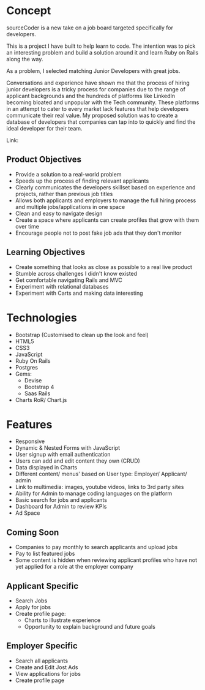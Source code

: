 # Concept

sourceCoder is a new take on a job board targeted specifically for developers. 

This is a project I have built to help learn to code. The intention was to pick an interesting problem and build a solution around it and learn Ruby on Rails along the way. 

As a problem, I selected matching Junior Developers with great jobs. 

Conversations and experience have shown me that the process of hiring junior developers is a tricky process for companies due to the range of applicant backgrounds and the hundreds of platforms like LinkedIn becoming bloated and unpopular with the Tech community. These platforms in an attempt to cater to every market lack features that help developers communicate their real value. My proposed solution was to create a database of developers that companies can tap into to quickly and find the ideal developer for their team. 

Link:

## Product Objectives

* Provide a solution to a real-world problem
* Speeds up the process of finding relevant applicants
* Clearly communicates the developers skillset based on experience and projects, rather than previous job titles
* Allows both applicants and employers to manage the full hiring process and multiple jobs/applications in one space
* Clean and easy to navigate design
* Create a space where applicants can create profiles that grow with them over time
* Encourage people not to post fake job ads that they don't monitor

## Learning Objectives

* Create something that looks as close as possible to a real live product
* Stumble across challenges I didn't know existed
* Get comfortable navigating Rails and MVC
* Experiment with relational databases
* Experiment with Carts and making data interesting

# Technologies

* Bootstrap (Customised to clean up the look and feel)
* HTML5
* CSS3
* JavaScript
* Ruby On Rails
* Postgres
* Gems:
  * Devise
  * Bootstrap 4
  * Saas Rails
* Charts RoR/ Chart.js

# Features

* Responsive
* Dynamic & Nested Forms with JavaScript
* User signup with email authentication
* Users can add and edit content they own (CRUD)
* Data displayed in Charts
* Different content/ menus' based on User type: Employer/ Applicant/ admin
* Link to multimedia: images, youtube videos, links to 3rd party sites
* Ability for Admin to manage coding languages on the platform
* Basic search for jobs and applicants
* Dashboard for Admin to review KPIs
* Ad Space

## Coming Soon

* Companies to pay monthly to search applicants and upload jobs
* Pay to list featured jobs
* Some content is hidden when reviewing applicant profiles who have not yet applied for a role at the employer company

## Applicant Specific

* Search Jobs
* Apply for jobs
* Create profile page:
  * Charts to illustrate experience
  * Opportunity to explain background and future goals

## Employer Specific

* Search all applicants
* Create and Edit Jost Ads
* View applications for jobs
* Create profile page

